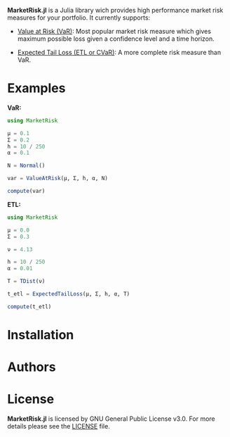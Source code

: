 **MarketRisk.jl** is a Julia library wich provides high performance market risk measures for your portfolio. It currently supports:

-  [Value at Risk (VaR)](https://en.wikipedia.org/wiki/Value_at_risk): Most popular market risk measure which gives maximum possible loss given a confidence level and a time horizon.

- [Expected Tail Loss (ETL or CVaR)](https://en.wikipedia.org/wiki/Expected_shortfall): A more complete risk measure than VaR.


# Examples

**VaR:**

```Julia 
using MarketRisk

μ = 0.1
Σ = 0.2
h = 10 / 250
α = 0.1

N = Normal()

var = ValueAtRisk(μ, Σ, h, α, N)

compute(var)
```

**ETL:**

```Julia 
using MarketRisk

μ = 0.0
Σ = 0.3

ν = 4.13

h = 10 / 250
α = 0.01

T = TDist(ν)

t_etl = ExpectedTailLoss(μ, Σ, h, α, T)

compute(t_etl)
```

# Installation
# Authors
# License

**MarketRisk.jl** is licensed by GNU General Public License v3.0. For more details please see the [LICENSE](https://github.com/mpkuperman/MarketRisk.jl/blob/main/LICENSE) file.
